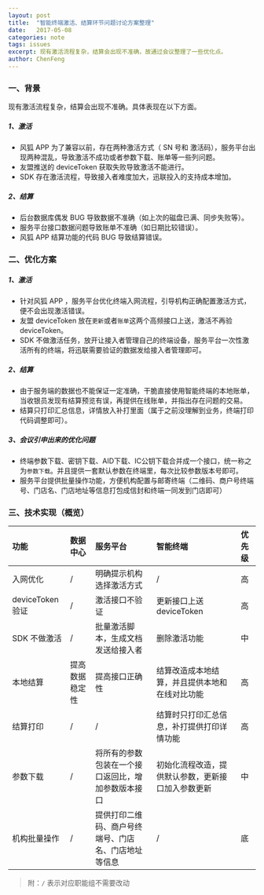 ```yaml
---
layout: post
title:  "智能终端激活、结算环节问题讨论方案整理"
date:   2017-05-08
categories: note
tags: issues
excerpt: 现有激活流程复杂，结算会出现不准确，故通过会议整理了一些优化点。
author: ChenFeng
---
```


### 一、背景

现有激活流程复杂，结算会出现不准确。具体表现在以下方面。

##### 1、激活

* 风狐 APP 为了兼容以前，存在两种激活方式（ SN 号和 激活码），服务平台出现两种混乱，导致激活不成功或者参数下载、账单等一些列问题。
* 友盟推送的 deviceToken 获取失败导致激活不能进行。
* SDK 存在激活流程，导致接入者难度加大，迅联投入的支持成本增加。

##### 2、结算

* 后台数据库偶发 BUG 导致数据不准确（如上次的磁盘已满、同步失败等）。
* 服务平台接口数据问题导致账单不准确（如日期比较错误）。
* 风狐 APP 结算功能的代码 BUG 导致结算错误。

### 二、优化方案

##### 1、激活

* 针对风狐 APP ，服务平台优化终端入网流程，引导机构正确配置激活方式，便不会出现激活错误。
* 友盟 deviceToken 放在`更新`或者`账单`这两个高频接口上送，激活不再验 deviceToken。
* SDK 不做激活任务，放开让接入者管理自己的终端设备，服务平台一次性激活所有的终端，将迅联需要验证的数据发给接入者管理即可。

##### 2、结算

* 由于服务端的数据也不能保证一定准确，干脆直接使用智能终端的本地账单，当收银员发现有结算预览有误，再提供在线账单，并指出存在问题的交易。
* 结算只打印汇总信息，详情放入补打里面（属于之前没理解到业务，终端打印代码调整即可）。

##### 3、会议引申出来的优化问题

* 终端参数下载、密钥下载、AID下载、IC公钥下载合并成一个接口，统一称之为`参数下载`。并且提供一套默认参数在终端里，每次比较参数版本号即可。
* 服务平台提供批量操作功能，方便机构配置与邮寄终端（二维码、商户号终端号、门店名、门店地址等信息打包成信封和终端一同发到门店即可）

### 三、技术实现（概览）

|功能|数据中心|服务平台|智能终端|优先级|
|:--|:--|:--|:--|:--|
|入网优化|/|明确提示机构选择激活方式|/|高|
| deviceToken 验证|/|激活接口不验证|更新接口上送 deviceToken|高|
|SDK 不做激活|/|批量激活脚本，生成文档发送给接入者|删除激活功能|中|
|本地结算|提高数据稳定性|提高接口正确性|结算改造成本地结算，并且提供本地和在线对比功能|高|
|结算打印|/|/|结算时只打印汇总信息，补打提供打印详情功能|高|
|参数下载|/|将所有的参数包装在一个接口返回比，增加参数版本接口|初始化流程改造，提供默认参数，更新接口加入参数更新|中|
|机构批量操作|/|提供打印二维码、商户号终端号、门店名、门店地址等信息|/|底|

> 附：`/` 表示对应职能组不需要改动

